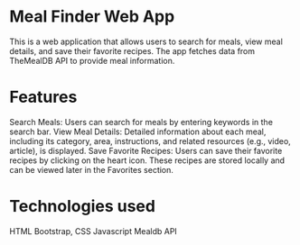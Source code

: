 # Meal Finder Web App

This is a web application that allows users to search for meals, view meal details, and save their favorite recipes. The app fetches data from TheMealDB API to provide meal information.

# Features

Search Meals: Users can search for meals by entering keywords in the search bar.
View Meal Details: Detailed information about each meal, including its category, area, instructions, and related resources (e.g., video, article), is displayed.
Save Favorite Recipes: Users can save their favorite recipes by clicking on the heart icon. These recipes are stored locally and can be viewed later in the Favorites section.

# Technologies used
HTML
Bootstrap, CSS
Javascript
Mealdb API
